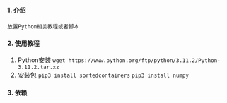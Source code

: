 #### 1. 介绍

    放置Python相关教程或者脚本

#### 2. 使用教程

1. Python安装
   `wget https://www.python.org/ftp/python/3.11.2/Python-3.11.2.tar.xz`
2. 安装包
   `pip3 install sortedcontainers`
   `pip3 install numpy`

#### 3. 依赖
